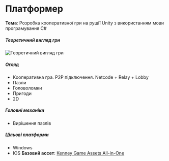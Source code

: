 # Платформер
**Тема**: Розробка кооперативної гри на рушії Unity з використанням мови програмування C# 
##### Теоретичний вигляд гри
![Теоретичний вигляд гри](https://github.com/user-attachments/assets/589607f3-4ec2-4a0a-b26d-3a5136682f69)
##### Огляд
- Кооперативна гра. P2P підключення. Netcode + Relay + Lobby
- Пазли
- Головоломки
- Пригоди
- 2D
##### Головні механіки
- Вирішення пазлів
##### Цільові платформи
- Windows
- IOS
**Базовий ассет**: [Kenney Game Assets All-in-One](https://kenney.nl/data/itch/preview/)